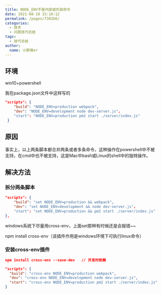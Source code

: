 ```yaml
---
title: NODE_ENV不是内部或外部命令
date: 2021-08-10 15:10:12
permalink: /pages/f302b6/
categories:
  - 技术
  - 问题技巧总结
tags:
  - 技巧总结
author:
  name: 小胖墩er
---
```


## 环境
win10+powershell

我在package.json文件中这样写的
```json
"scripts": {
    "build": "NODE_ENV=production webpack",
    "dev": "NODE_ENV=development node dev-server.js"，
    "start": "NODE_ENV=production pm2 start ./server/index.js"
 }
```
## 原因
事实上，以上两条脚本都合并两条或者多条命令，这种操作在powershell中不被支持，在cmd中也不被支持，这是Mac中bash或Linux的shell中的独特操作。

## 解决方法
### 拆分两条脚本
```json
"scripts": {
    "build": "set NODE_ENV=production && webpack",
    "dev": "set NODE_ENV=development && node dev-server.js"，
    "start": "set NODE_ENV=production && pm2 start ./server/index.js"
},
```
windows系统下尽量用cross-env，上面set那种有时候还是会报错~~

npm install cross-env（该插件作用是windows环境下可执行linux命令）
### 安装cross-env插件
```json
npm install cross-env --save-dev   // 开发时依赖
```
```json
"scripts": {
  "build": "cross-env NODE_ENV=production webpack",
  "dev": "cross-env NODE_ENV=development node dev-server.js",
  "start": "cross-env NODE_ENV=production pm2 start ./server/index.js"
}
```